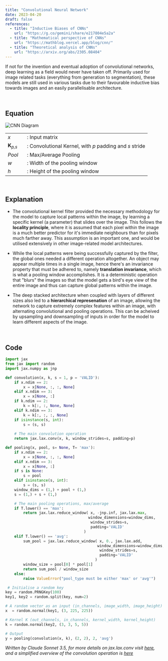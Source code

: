 ```yaml
---
title: "Convolutional Neural Network"
date: 2023-04-20
draft: false
references:
  - title: "Inductive Biases of CNNs"
    url: "https://g.co/gemini/share/e217804e5a2a"
  - title: "Mathematical perspective of CNNs"
    url: "https://mathblog.vercel.app/blog/cnn/"
  - title: "Theoretical analysis of CNNs"
    url: "https://arxiv.org/abs/2305.08404"
---
```


If not for the invention and eventual adoption of convolutional networks, deep learning as a field would never have taken off. Primarily used for image related tasks (everything from generation to segmentation), these models are still used in various tasks due to their favourable inductive bias towards images and an easily parallelisable architecture. 

<br>

## Equation

![CNN Diagram](/images/cnn2.png)

<table style="border-collapse: collapse;">
  <tr>
    <td style="padding-right: 20px; vertical-align: middle;"><i>x</i></td>
    <td style="vertical-align: middle;">: Input matrix</td>
  </tr>
  <tr>
    <td style="padding-right: 20px; vertical-align: middle;"><strong>K</strong><sub><i>p,s</i></sub></td>
    <td style="vertical-align: middle;">: Convolutional Kernel, with <i>p</i> padding and <i>s</i> stride</td>
  </tr>
  <tr>
    <td style="padding-right: 20px; vertical-align: middle;"><i>Pool</i></td>
    <td style="vertical-align: middle;">: Max/Average Pooling</td>
  </tr>
  <tr>
    <td style="padding-right: 20px; vertical-align: middle;"><i>w</i></td>
    <td style="vertical-align: middle;">: Width of the pooling window</td>
  </tr>
  <tr>
    <td style="padding-right: 20px; vertical-align: middle;"><i>h</i></td>
    <td style="vertical-align: middle;">: Height of the pooling window</td>
  </tr>
</table>

<br>

## Explanation

- The convolutional kernel filter provided the necessary methodology for the model to capture local patterns within the image, by learning a specific kernel (a parameter) that slides over the image. This follows the **locality principle**, where it is assumed that each pixel within the image is a much better predictor for it's immediate neighbours than for pixels much farther away. This assumption is an important one, and would be utilised extensively in other image-related model architectures.

- While the local patterns were being successfully captured by the filter, the global ones needed a different operation altogether. An object may appear multiple times in a single image, hence there's an invariance property that must be adhered to, namely **translation invariance**, which is what a pooling window accomplishes. It is a deterministic operation that "blurs" the images so that the model gets a bird's eye view of the entire image and thus can capture global patterns within the image. 

- The deep stacked architecture when coupled with layers of different sizes also led to a **hierarchical represenation** of an image, allowing the network to capture extremely complex features within an image, with alternating convolutional and pooling operations. This can be acheived by upsampling and downsampling of inputs in order for the model to learn different aspects of the image.

<br>

## Code

```python
import jax
from jax import random
import jax.numpy as jnp

def convolution(x, k, s = 1, p = 'VALID'):
    if x.ndim == 2:
        x = x[None, :, :, None]
    elif x.ndim == 3:
        x = x[None, :]
    if k.ndim == 2:
        k = k[:, :, None, None]
    elif k.ndim == 3:
        k = k[:, :, :, None]
    if isinstance(s, int):
        s = (s, s)
    
    # The main convolution operation
    return jax.lax.conv(x, k, window_strides=s, padding=p)

def pooling(x, pool, s= None, T= 'max'):
    if x.ndim == 2:
        x = x[None, :, :, None]
    elif x.ndim == 3:
        x = x[None, :]
    if s is None:
        s = pool
    elif isinstance(s, int):
        s = (s, s)
    window_dims = (1,) + pool + (1,)
    s = (1,) + s + (1,)

    # The main pooling operations, max/average
    if T.lower() == 'max':
        return jax.lax.reduce_window( x, -jnp.inf, jax.lax.max, 
                                     window_dimensions=window_dims, 
                                      window_strides=s, 
                                      padding='VALID'
                                   )
    elif T.lower() == 'avg':
        sum_pool = jax.lax.reduce_window( x, 0., jax.lax.add, 
                                         window_dimensions=window_dims, 
                                          window_strides=s, 
                                          padding='VALID'
                                        )
        window_size = pool[0] * pool[1]
        return sum_pool / window_size
    else:
        raise ValueError("pool_type must be either 'max' or 'avg'")

 # Initialise a random key
key = random.PRNGKey(100)
key1, key2 = random.split(key, num=2)

# A random vector as an input (in_channels, image_width, image_height)
x  = random.normal(key1, (3, 225, 225))

# Kernel K (out_channels, in_channels, kernel_width, kernel_height)
k = random.normal(key2, (3, 3, 5, 5))

# Output
y = pooling(convolution(x, k), (2, 2), 2, 'avg')
```
*Written by Claude Sonnet 3.5, for more details on jax.lax.conv visit [here](https://github.com/jax-ml/jax/blob/main/jax/_src/lax/convolution.py#L56), and a simplified overview of the convolution operation is [here](https://d2l.ai/chapter_convolutional-neural-networks/conv-layer.html#the-cross-correlation-operation)* 